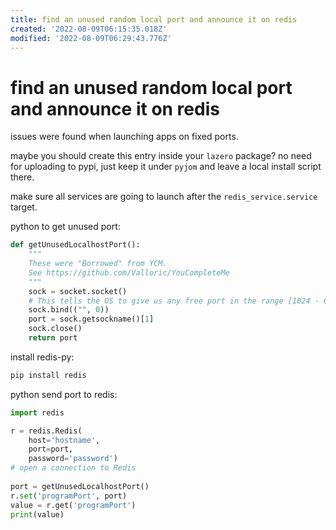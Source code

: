 ```yaml
---
title: find an unused random local port and announce it on redis
created: '2022-08-09T06:15:35.018Z'
modified: '2022-08-09T06:29:43.776Z'
---
```


# find an unused random local port and announce it on redis

issues were found when launching apps on fixed ports.

maybe you should create this entry inside your `lazero` package? no need for uploading to pypi, just keep it under `pyjom` and leave a local install script there.

make sure all services are going to launch after the `redis_service.service` target.

python to get unused port:
```python
def getUnusedLocalhostPort():
    """
    These were "Borrowed" from YCM.
    See https://github.com/Valloric/YouCompleteMe
    """
    sock = socket.socket()
    # This tells the OS to give us any free port in the range [1024 - 65535]
    sock.bind(("", 0))
    port = sock.getsockname()[1]
    sock.close()
    return port
```

install redis-py:
```bash
pip install redis
```

python send port to redis:
```python
import redis

r = redis.Redis(
    host='hostname',
    port=port, 
    password='password')
# open a connection to Redis
 
port = getUnusedLocalhostPort()
r.set('programPort', port)
value = r.get('programPort')
print(value)

```
